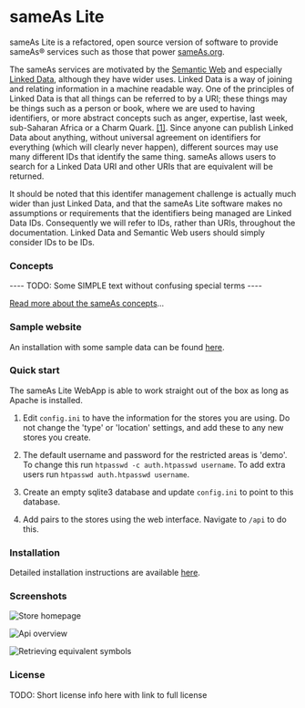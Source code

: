 # sameAs Lite

sameAs Lite is a refactored, open source version of software to provide sameAs&reg; services such as those that power [sameAs.org](http://sameas.org/).

The sameAs services are motivated by the [Semantic Web](https://en.wikipedia.org/wiki/Semantic_Web) and especially [Linked Data](http://linkeddata.org/), although they have wider uses.
Linked Data is a way of joining and relating information in a machine readable way.
One of the principles of Linked Data is that all things can be referred to by a URI; these things may be things such as a person or book, where we are used to having identifiers, or more abstract concepts such as anger, expertise, last week, sub-Saharan Africa or a Charm Quark. [[1]](http://www.w3.org/DesignIssues/LinkedData.html).
Since anyone can publish Linked Data about anything, without universal agreement on identifiers for everything (which will clearly never happen), different sources may use many different IDs that identify the same thing.
sameAs allows users to search for a Linked Data URI and other URIs that are equivalent will be returned.

It should be noted that this identifer management challenge is actually much wider than just Linked Data, and that the sameAs Lite software makes no assumptions or requirements that the identifiers being managed are Linked Data IDs.
Consequently we will refer to IDs, rather than URIs, throughout the documentation.
Linked Data and Semantic Web users should simply consider IDs to be IDs.



### Concepts

---- TODO: Some SIMPLE text without confusing special terms ----

[Read more about the sameAs concepts](#)...


### Sample website

An installation with some sample data can be found [here](#).


### Quick start

The sameAs Lite WebApp is able to work straight out of the box as long as Apache is installed.

1. Edit `config.ini` to have the information for the stores you are using. Do not change the 'type' or 'location' settings, and add these to any new stores you create.

2. The default username and password for the restricted areas is 'demo'. To change this run `htpasswd -c auth.htpasswd username`. To add extra users run `htpasswd auth.htpasswd username`.

3. Create an empty sqlite3 database and update `config.ini` to point to this database.

4. Add pairs to the stores using the web interface. Navigate to `/api` to do this.


### Installation

Detailed installation instructions are available [here](#).


### Screenshots

![Store homepage](/path/to/img.jpg)

![Api overview](/path/to/img.jpg)

![Retrieving equivalent symbols](/path/to/img.jpg)


### License

TODO: Short license info here with link to full license